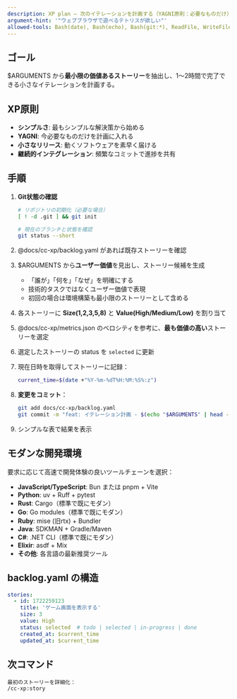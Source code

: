 ```yaml
---
description: XP plan – 次のイテレーションを計画する（YAGNI原則：必要なものだけ）
argument-hint: '"ウェブブラウザで遊べるテトリスが欲しい"'
allowed-tools: Bash(date), Bash(echo), Bash(git:*), ReadFile, WriteFile
---
```


## ゴール

$ARGUMENTS から**最小限の価値あるストーリー**を抽出し、1〜2時間で完了できる小さなイテレーションを計画する。

## XP原則

- **シンプルさ**: 最もシンプルな解決策から始める
- **YAGNI**: 今必要なものだけを計画に入れる
- **小さなリリース**: 動くソフトウェアを素早く届ける
- **継続的インテグレーション**: 頻繁なコミットで進捗を共有

## 手順

1. **Git状態の確認**
   ```bash
   # リポジトリの初期化（必要な場合）
   [ ! -d .git ] && git init
   
   # 現在のブランチと状態を確認
   git status --short
   ```

2. @docs/cc-xp/backlog.yaml があれば既存ストーリーを確認

3. $ARGUMENTS から**ユーザー価値**を見出し、ストーリー候補を生成
   - 「誰が」「何を」「なぜ」を明確にする
   - 技術的タスクではなくユーザー価値で表現
   - 初回の場合は環境構築も最小限のストーリーとして含める

4. 各ストーリーに **Size(1,2,3,5,8)** と **Value(High/Medium/Low)** を割り当て

5. @docs/cc-xp/metrics.json のベロシティを参考に、**最も価値の高い**ストーリーを選定

6. 選定したストーリーの status を `selected` に更新

7. 現在日時を取得してストーリーに記録：
   ```bash
   current_time=$(date +"%Y-%m-%dT%H:%M:%S%:z")
   ```

8. **変更をコミット**：
   ```bash
   git add docs/cc-xp/backlog.yaml
   git commit -m "feat: イテレーション計画 - $(echo "$ARGUMENTS" | head -c 50)..."
   ```

9. シンプルな表で結果を表示

## モダンな開発環境

要求に応じて高速で開発体験の良いツールチェーンを選択：

- **JavaScript/TypeScript**: Bun または pnpm + Vite
- **Python**: uv + Ruff + pytest
- **Rust**: Cargo（標準で既にモダン）
- **Go**: Go modules（標準で既にモダン）
- **Ruby**: mise (旧rtx) + Bundler
- **Java**: SDKMAN + Gradle/Maven
- **C#**: .NET CLI（標準で既にモダン）
- **Elixir**: asdf + Mix
- **その他**: 各言語の最新推奨ツール

## backlog.yaml の構造

```yaml
stories:
  - id: 1722259123
    title: 'ゲーム画面を表示する'
    size: 3
    value: High
    status: selected  # todo | selected | in-progress | done
    created_at: $current_time
    updated_at: $current_time
```

## 次コマンド

```text
最初のストーリーを詳細化：
/cc-xp:story
```
